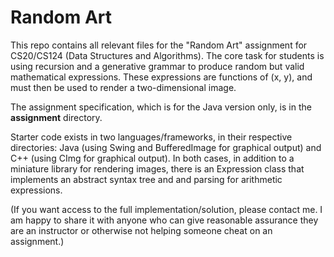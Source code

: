 # Random Art

This repo contains all relevant files for the "Random Art" assignment for CS20/CS124 (Data Structures and Algorithms). The core task for students is using recursion and a generative grammar to produce random but valid mathematical expressions. These expressions are functions of (x, y), and must then be used to render a two-dimensional image.

The assignment specification, which is for the Java version only, is in the **assignment** directory.

Starter code exists in two languages/frameworks, in their respective directories: Java (using Swing and BufferedImage for graphical output) and C++ (using CImg for graphical output). In both cases, in addition to a miniature library for rendering images, there is an Expression class that implements an abstract syntax tree and and parsing for arithmetic expressions.

(If you want access to the full implementation/solution, please contact me. I am happy to share it with anyone who can give reasonable assurance they are an instructor or otherwise not helping someone cheat on an assignment.)
